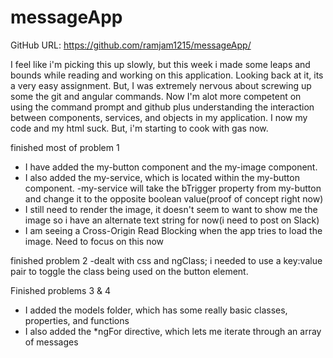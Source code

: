 # messageApp

GitHub URL: https://github.com/ramjam1215/messageApp/

I feel like i'm picking this up slowly, but this week i made some leaps and bounds while reading and working on this application.
Looking back at it, its a very easy assignment. But, I was extremely nervous about screwing up some the git and angular commands. Now I'm alot more competent on using the command prompt and github plus understanding the interaction between components, services, and objects in my application. I now my code and my html suck. But, i'm starting to cook with gas now.

finished most of problem 1
- I have added the my-button component and the my-image component.
- I also added the my-service, which is located within the my-button component.
-my-service will take the bTrigger property from my-button and change it to the opposite boolean value(proof of concept right now)
- I still need to render the image, it doesn't seem to want to show me the image so i have an alternate text string for now(i need to post on Slack)
- I am seeing a Cross-Origin Read Blocking when the app tries to load the image. Need to focus on this now

finished problem 2
-dealt with css and ngClass; i needed to use a key:value pair to toggle the class being used on the button element.

Finished problems 3 & 4
- I added the models folder, which has some really basic classes, properties, and functions
- I also added the *ngFor directive, which lets me iterate through an array of messages
